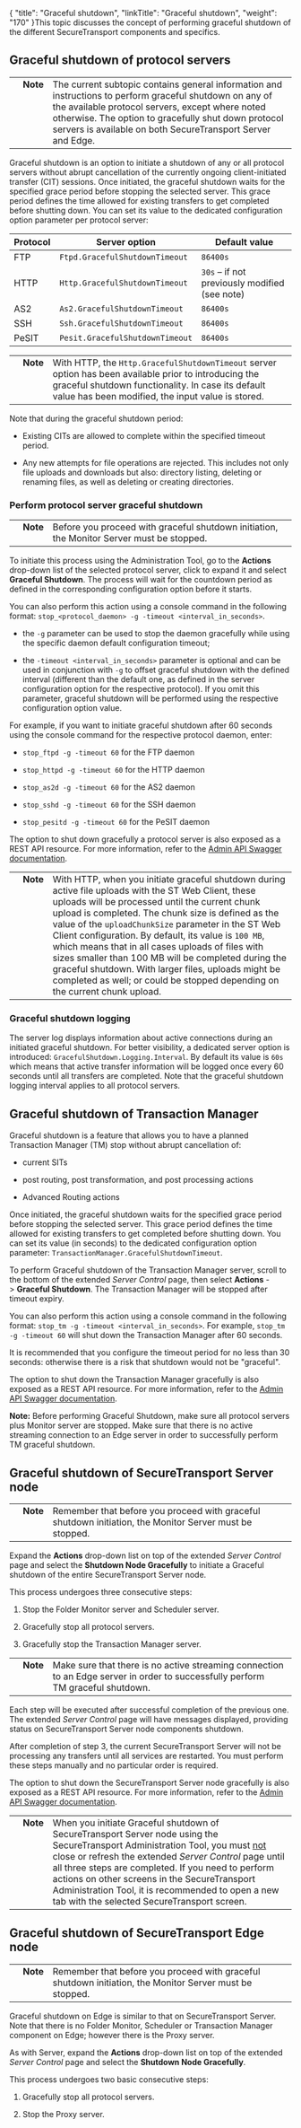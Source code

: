 {
    "title": "Graceful shutdown",
    "linkTitle": "Graceful shutdown",
    "weight": "170"
}This topic discusses the concept of performing graceful shutdown of the different SecureTransport components and specifics.

## <span id="Graceful3"></span>Graceful shutdown of protocol servers

<table cellpadding="0" cellspacing="0">
   <col/>
   <col/>
   <col/>
      <tr>
         <td valign="top">         </td>
         <td valign="top"><span><b>Note</b></span>
         </td>
         <td data-mc-autonum="&lt;b&gt;Note&lt;/b&gt;" valign="top">The current subtopic contains general information and instructions to perform graceful shutdown on any of the available protocol servers, except where noted otherwise. The  option to gracefully shut down protocol servers is available on both <span>SecureTransport</span> Server and Edge.         </td>
      </tr>
</table>

Graceful shutdown is an option to initiate a shutdown of any or all protocol servers without abrupt cancellation of the currently ongoing client-initiated transfer (CIT) sessions. Once initiated, the graceful shutdown waits for the specified grace period before stopping the selected server. This grace period defines the time allowed for existing transfers to get completed before shutting down. You can set its value to the dedicated configuration option parameter per protocol server:

<table cellspacing="0">
   <col/>
   <col/>
   <col/>
   <thead>
      <tr>
         <th>Protocol</th>
         <th>Server option</th>
         <th>Default value</th>
      </tr>
   </thead>
   <tbody>
      <tr>
         <td>FTP         </td>
         <td><code>Ftpd.GracefulShutdownTimeout</code>
         </td>
         <td><code>86400s</code>
         </td>
      </tr>
      <tr>
         <td>HTTP         </td>
         <td><code>Http.GracefulShutdownTimeout</code>
         </td>
         <td><code>30s</code> – if not previously modified (see note)         </td>
      </tr>
      <tr>
         <td>AS2         </td>
         <td><code>As2.GracefulShutdownTimeout</code>
         </td>
         <td><code>86400s</code>
         </td>
      </tr>
      <tr>
         <td>SSH         </td>
         <td><code>Ssh.GracefulShutdownTimeout</code>
         </td>
         <td><code>86400s</code>
         </td>
      </tr>
      <tr>
         <td>PeSIT         </td>
         <td><code>Pesit.GracefulShutdownTimeout</code>
         </td>
         <td><code>86400s</code>
         </td>
      </tr>
   </tbody>
</table>

<table cellpadding="0" cellspacing="0">
   <col/>
   <col/>
   <col/>
      <tr>
         <td valign="top">         </td>
         <td valign="top"><span><b>Note</b></span>
         </td>
         <td data-mc-autonum="&lt;b&gt;Note&lt;/b&gt;" valign="top">With HTTP, the <code>Http.GracefulShutdownTimeout</code> server option has been available prior to introducing the graceful shutdown functionality. In case its default value has been modified, the input value is stored.         </td>
      </tr>
</table>

Note that during the graceful shutdown period:

-   Existing CITs are allowed to complete within the specified timeout period.
-   Any new attempts for file operations are rejected. This includes not only file uploads and downloads but also: directory listing, deleting or renaming files, as well as deleting or creating directories.

### Perform protocol server graceful shutdown

<table cellpadding="0" cellspacing="0">
   <col/>
   <col/>
   <col/>
      <tr>
         <td valign="top">         </td>
         <td valign="top"><span><b>Note</b></span>
         </td>
         <td data-mc-autonum="&lt;b&gt;Note&lt;/b&gt;" valign="top">Before you proceed with graceful shutdown initiation, the Monitor Server must be stopped.         </td>
      </tr>
</table>

To initiate this process using the Administration Tool, go to the **Actions** drop-down list of the selected protocol server, click to expand it and select **Graceful Shutdown**. The process will wait for the countdown period as defined in the corresponding configuration option before it starts.

You can also perform this action using a console command in the following format: `stop_<protocol_daemon> -g -timeout <interval_in_seconds>`.

-   the `-g` parameter can be used to stop the daemon gracefully while using the specific daemon default configuration timeout;
-   the `-timeout <interval_in_seconds>` parameter is optional and can be used in conjunction with `-g` to offset graceful shutdown with the defined interval (different than the default one, as defined in the server configuration option for the respective protocol). If you omit this parameter, graceful shutdown will be performed using the respective configuration option value.

For example, if you want to initiate graceful shutdown after 60 seconds using the console command for the respective protocol daemon, enter:

-   `stop_ftpd -g -timeout 60` for the FTP daemon
-   `stop_httpd -g -timeout 60` for the HTTP daemon
-   `stop_as2d -g -timeout 60` for the AS2 daemon
-   `stop_sshd -g -timeout 60` for the SSH daemon
-   `stop_pesitd -g -timeout 60` for the PeSIT daemon

The option to shut down gracefully a protocol server is also exposed as a REST API resource. For more information, refer to the [Admin API Swagger documentation](http://apidocs.axway.com/swagger-ui/index.html?productname=SecureTransport&productversion=5.4&filename=securetransport-program-server-ws-5.4.0-5-st-ws-admin-docs-v14.json "SecureTransport Admin API Swagger documentation").

<table cellpadding="0" cellspacing="0">
   <col/>
   <col/>
   <col/>
      <tr>
         <td valign="top">         </td>
         <td valign="top"><span><b>Note</b></span>
         </td>
         <td data-mc-autonum="&lt;b&gt;Note&lt;/b&gt;" valign="top">With HTTP, when you initiate graceful shutdown during active file uploads with the ST Web Client, these uploads will be processed until the current chunk upload is completed. The chunk size is defined as the value of the <code>uploadChunkSize</code> parameter in the ST Web Client configuration. By default, its value is <code>100 MB</code>, which means that in all cases uploads of files with sizes smaller than 100 MB will be completed during the graceful shutdown. With larger files, uploads might be completed as well; or could be stopped depending on the current chunk upload.          </td>
      </tr>
</table>

### Graceful shutdown logging

The server log displays information about active connections during an initiated graceful shutdown. For better visibility, a dedicated server option is introduced: `GracefulShutdown.Logging.Interval`. By default its value is `60s` which means that active transfer information will be logged once every 60 seconds until all transfers are completed. Note that the graceful shutdown logging interval applies to all protocol servers.

## <span id="Graceful"></span>Graceful shutdown of Transaction Manager

Graceful shutdown is a feature that allows you to have a planned Transaction Manager (TM) stop without abrupt cancellation of:

-   current SITs
-   post routing, post transformation, and post processing actions
-   Advanced Routing actions

Once initiated, the graceful shutdown waits for the specified grace period before stopping the selected server. This grace period defines the time allowed for existing transfers to get completed before shutting down. You can set its value (in seconds) to the dedicated configuration option parameter: `TransactionManager.GracefulShutdownTimeout`.

To perform Graceful shutdown of the Transaction Manager server, scroll to the bottom of the extended *Server Control* page, then select **Actions** -> **Graceful Shutdown**. The Transaction Manager will be stopped after timeout expiry.

You can also perform this action using a console command in the following format: `stop_tm -g -timeout <interval_in_seconds>`. For example, `stop_tm -g -timeout 60` will shut down the Transaction Manager after 60 seconds.

It is recommended that you configure the timeout period for no less than 30 seconds: otherwise there is a risk that shutdown would not be "graceful".

The option to shut down the Transaction Manager gracefully is also exposed as a REST API resource. For more information, refer to the [Admin API Swagger documentation](http://apidocs.axway.com/swagger-ui/index.html?productname=SecureTransport&productversion=5.4&filename=securetransport-program-server-ws-5.4.0-5-st-ws-admin-docs-v14.json "SecureTransport Admin API Swagger documentation").

**Note:** Before performing Graceful Shutdown, make sure all protocol servers plus Monitor server are stopped. Make sure that there is no active streaming connection to an Edge server in order to successfully perform TM graceful shutdown.

## <span id="Graceful2"></span>Graceful shutdown of SecureTransport Server node

<table cellpadding="0" cellspacing="0">
   <col/>
   <col/>
   <col/>
      <tr>
         <td valign="top">         </td>
         <td valign="top"><span><b>Note</b></span>
         </td>
         <td data-mc-autonum="&lt;b&gt;Note&lt;/b&gt;" valign="top">Remember that before you proceed with graceful shutdown initiation, the Monitor Server must be stopped.         </td>
      </tr>
</table>

Expand the **Actions** drop-down list on top of the extended *Server Control* page and select the **Shutdown Node Gracefully** to initiate a Graceful shutdown of the entire SecureTransport Server node.

This process undergoes three consecutive steps:

1.  Stop the Folder Monitor server and Scheduler server.
2.  Gracefully stop all protocol servers.
3.  Gracefully stop the Transaction Manager server.

<table cellpadding="0" cellspacing="0">
   <col/>
   <col/>
   <col/>
      <tr>
         <td valign="top">         </td>
         <td valign="top"><span><b>Note</b></span>
         </td>
         <td data-mc-autonum="&lt;b&gt;Note&lt;/b&gt;" valign="top">Make sure that there is no active streaming connection to an Edge server in order to successfully perform TM graceful shutdown.         </td>
      </tr>
</table>

Each step will be executed after successful completion of the previous one. The extended *Server Control* page will have messages displayed, providing status on SecureTransport Server node components shutdown.

After completion of step 3, the current SecureTransport Server will not be processing any transfers until all services are restarted. You must perform these steps manually and no particular order is required.

The option to shut down the SecureTransport Server node gracefully is also exposed as a REST API resource. For more information, refer to the [Admin API Swagger documentation](http://apidocs.axway.com/swagger-ui/index.html?productname=SecureTransport&productversion=5.4&filename=securetransport-program-server-ws-5.4.0-5-st-ws-admin-docs-v14.json "SecureTransport Admin API Swagger documentation").

<table cellpadding="0" cellspacing="0">
   <col/>
   <col/>
   <col/>
      <tr>
         <td valign="top">         </td>
         <td valign="top"><span><b>Note</b></span>
         </td>
         <td data-mc-autonum="&lt;b&gt;Note&lt;/b&gt;" valign="top">When you initiate Graceful shutdown of <span>SecureTransport</span> Server node using the <span>SecureTransport</span> Administration Tool, you must <u>not</u> close or refresh the extended <em>Server Control</em> page until all three steps are completed. If you need to perform actions on other screens in the <span>SecureTransport</span> Administration Tool, it is recommended to open a new tab with the selected <span>SecureTransport</span> screen.          </td>
      </tr>
</table>

## <span id="Graceful2"></span>Graceful shutdown of SecureTransport Edge node

<table cellpadding="0" cellspacing="0">
   <col/>
   <col/>
   <col/>
      <tr>
         <td valign="top">         </td>
         <td valign="top"><span><b>Note</b></span>
         </td>
         <td data-mc-autonum="&lt;b&gt;Note&lt;/b&gt;" valign="top">Remember that before you proceed with graceful shutdown initiation, the Monitor Server must be stopped.         </td>
      </tr>
</table>

Graceful shutdown on Edge is similar to that on SecureTransport Server. Note that there is no Folder Monitor, Scheduler or Transaction Manager component on Edge; however there is the Proxy server.

As with Server, expand the **Actions** drop-down list on top of the extended *Server Control* page and select the **Shutdown Node Gracefully**.

This process undergoes two basic consecutive steps:

1.  Gracefully stop all protocol servers.
2.  Stop the Proxy server.
